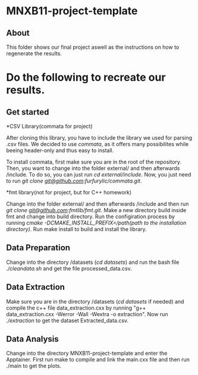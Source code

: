 # MNXB11-project-template
## About
This folder shows our final project aswell as the instructions on how to regenerate the results.
# Do the following to recreate our results.
## Get started
*CSV Library(commata for project)

After cloning this library, you have to include the library we used for parsing .csv files. We decided to use *commata*, as it offers many possibilites while beeing header-only and thus easy to install.

To install commata, first make sure you are in the root of the repository.
Then, you want to change into the folder external/ and then afterwards /include. To do so, you can just run *cd external/include*. Now, you just need to run *git clone git@github.com:furfurylic/commata.git*. 

*fmt library(not for project, but for C++ homework)

Change into the folder external/ and then afterwards /include and then run *git clone git@github.com:fmtlib/fmt.git*. Make a new directory build inside fmt and change into build directory. Run the configiration process by running *cmake -DCMAKE_INSTALL_PREFIX=/path(path to the installation directory).* Run make install to build and install the library. 

## Data Preparation
Change into the directory /datasets (*cd datasets*) and run the bash file *./cleandata.sh* and get the file processed_data.csv.

## Data Extraction
Make sure you are in the directory /datasets (*cd datasets* if needed) and compile the c++ file data_extraction.cxx by running "g++ data_extraction.cxx -Werror -Wall -Wextra -o extraction". Now run *./extraction* to get the dataset Extracted_data.csv.

## Data Analysis
Change into the directory MNXB11-project-template and enter the Apptainer. First run make to compile and link the main.cxx file and then run ./main to get the plots.



